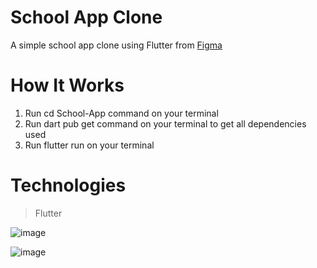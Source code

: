 #  School App Clone

A simple  school app  clone using Flutter from [Figma](https://www.figma.com/community/file/1034443087008939645) 
# How It Works

 1. Run cd   School-App  command on your terminal 
 2. Run  dart pub get command on your terminal  to get all dependencies  used  
 3. Run flutter run on your terminal 

 # **Technologies**

>  Flutter

 
![image](https://drive.google.com/uc?export=view&id=1RCh0AyMsm-HzheLGzZT8Lem2UEP5OM3a)

![image](https://drive.google.com/uc?export=view&id=10jn9R2HfvyHE1MTSklaaHoAC-IWJdDZx)
